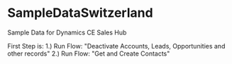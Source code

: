 # SampleDataSwitzerland
Sample Data for Dynamics CE Sales Hub

First Step is:
1.) Run Flow: "Deactivate Accounts, Leads, Opportunities and other records"
2.) Run Flow: "Get and Create Contacts"
